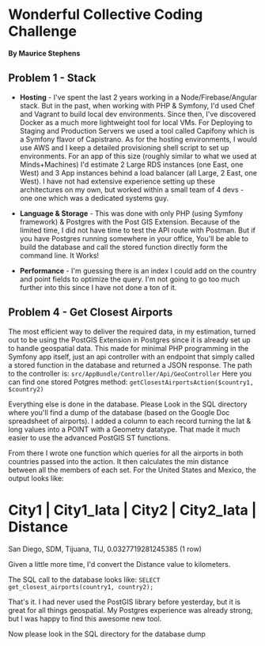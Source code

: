 # Wonderful Collective Coding Challenge

**By Maurice Stephens**

## Problem 1 - Stack 

+ **Hosting** - I've spent the last 2 years working in a Node/Firebase/Angular stack. But in the past, when working with PHP & Symfony, I'd used Chef and Vagrant to build local dev environments. Since then, I've discovered Docker as a much more lightweight tool for local VMs. For Deploying to Staging and Production Servers we  used a tool called Capifony which is a Symfony flavor of Capistrano. As for the hosting environments, I would use AWS and I keep a detailed provisioning shell script to set up  environments. For an app of this size (roughly similar to what we used at Minds+Machines) I'd estimate 2 Large RDS instances (one East, one West) and 3 App instances behind a load balancer (all Large, 2 East, one West). I have not had extensive experience setting up these architectures on my own, but worked within a small team of 4 devs - one one which was a dedicated systems guy.

+ **Language & Storage** - This was done with only PHP (using Symfony framework) & Postgres with the Post GIS Extension. Because of the limited time, I did not have time to test the API route with Postman. But if you have Postgres running somewhere in your office, You'll be able to build the database and call the stored function directly form the command line. It Works!

+ **Performance** - I'm guessing there is an index I could add on the country and point fields to optimize the query. I'm not going to go too much further into this since I have not done a ton of it.


## Problem 4 - Get Closest Airports

The most efficient way to deliver the required data, in my estimation, turned out to be using the PostGIS Extension in Postgres since it is already set up to handle geospatial data. This made for minimal PHP programming in the Symfony app itself, just an api controller with an endpoint that simply called a stored function in the database and returned a JSON response. The path to the controller is:
    `src/AppBundle/Controller/Api/GeoController`
Here you can find one stored Potgres method: `getClosestAirportsAction($country1, $country2)`

Everything else is done in the database. Please Look in the SQL directory where you'll find a dump of the database (based on the Google Doc spreadsheet of airports). I added a column to each record turning the lat & long values into a POINT with a Geometry datatype. That made it much easier to use the advanced PostGIS ST functions.  

From there I wrote one function which queries for all the airports in both countries passed into the action. It then calculates the min distance between all the members of each set. For the United States and Mexico, the output looks like:

City1     | City1_Iata | City2   | City2_Iata | Distance
==========================================================
San Diego,  SDM,         Tijuana,  TIJ,         0.0327719281245385
(1 row)

Given a little more time, I'd convert the Distance value to kilometers.

The SQL call to the database looks like:
`SELECT get_closest_airports(country1, country2);`

That's it. I had never used the PostGIS library before yesterday, but it is great for all things geospatial. My Postgres experience was already strong, but I was happy to find this awesome new tool. 

Now please look in the SQL directory for the database dump